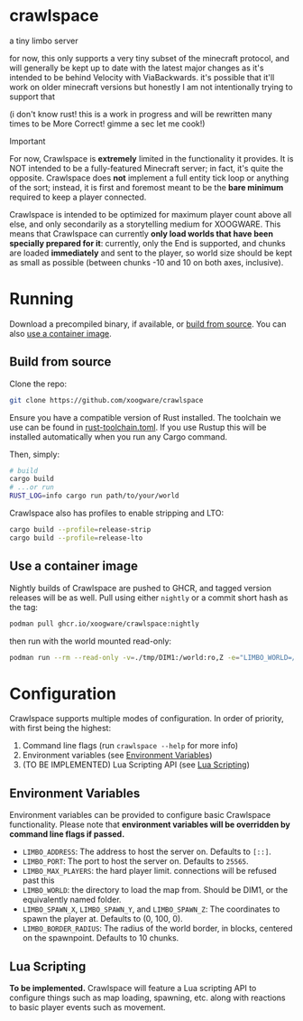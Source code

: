 # crawlspace
a tiny limbo server

for now, this only supports a very tiny subset of the minecraft protocol, and will generally be kept up to date with the latest major changes as it's intended to be behind Velocity with ViaBackwards. 
it's possible that it'll work on older minecraft versions but honestly I am not intentionally trying to support that

(i don't know rust! this is a work in progress and will be rewritten many times to be More Correct! gimme a sec let me cook!)

> [!IMPORTANT]
> For now, Crawlspace is **extremely** limited in the functionality it provides.
> It is NOT intended to be a fully-featured Minecraft server; in fact, it's quite the opposite.
> Crawlspace does **not** implement a full entity tick loop or anything of the sort; instead, it is first and foremost meant to be the **bare minimum** required to keep a player connected.
>
> Crawlspace is intended to be optimized for maximum player count above all else, and only secondarily as a storytelling medium for XOOGWARE.
> This means that Crawlspace can currently **only load worlds that have been specially prepared for it**: currently, only the End is supported, and chunks are loaded **immediately** and sent to the player, so world size should be kept as small as possible (between chunks -10 and 10 on both axes, inclusive).

# Running
Download a precompiled binary, if available, or [build from source](#build-from-source).
You can also [use a container image](#use-a-container-image).

## Build from source
Clone the repo:
```bash
git clone https://github.com/xoogware/crawlspace
```
Ensure you have a compatible version of Rust installed. The toolchain we use can be found in [rust-toolchain.toml](https://github.com/xoogware/crawlspace/blob/master/rust-toolchain.toml).
If you use Rustup this will be installed automatically when you run any Cargo command.

Then, simply:
```bash
# build
cargo build
# ...or run
RUST_LOG=info cargo run path/to/your/world
```

Crawlspace also has profiles to enable stripping and LTO:
```bash
cargo build --profile=release-strip
cargo build --profile=release-lto
```

## Use a container image
Nightly builds of Crawlspace are pushed to GHCR, and tagged version releases will be as well.
Pull using either `nightly` or a commit short hash as the tag:
```bash
podman pull ghcr.io/xoogware/crawlspace:nightly
```
then run with the world mounted read-only:
```bash
podman run --rm --read-only -v=./tmp/DIM1:/world:ro,Z -e="LIMBO_WORLD=/world" -p=8006:25565 crawlspace
```

# Configuration
Crawlspace supports multiple modes of configuration. In order of priority, with first being the highest:

1. Command line flags (run `crawlspace --help` for more info)
2. Environment variables (see [Environment Variables](#environment-variables))
3. (TO BE IMPLEMENTED) Lua Scripting API (see [Lua Scripting](#lua-scripting))

## Environment Variables
Environment variables can be provided to configure basic Crawlspace functionality.
Please note that **environment variables will be overridden by command line flags if passed.**

- `LIMBO_ADDRESS`: The address to host the server on. Defaults to `[::]`.
- `LIMBO_PORT`: The port to host the server on. Defaults to `25565`.
- `LIMBO_MAX_PLAYERS`: the hard player limit. connections will be refused past this
- `LIMBO_WORLD`: the directory to load the map from. Should be DIM1, or the equivalently named folder.
- `LIMBO_SPAWN_X`, `LIMBO_SPAWN_Y`, and `LIMBO_SPAWN_Z`: The coordinates to spawn the player at. Defaults to (0, 100, 0).
- `LIMBO_BORDER_RADIUS`: The radius of the world border, in blocks, centered on the spawnpoint. Defaults to 10 chunks.

## Lua Scripting
**To be implemented.** 
Crawlspace will feature a Lua scripting API to configure things such as map loading, spawning, etc. along with reactions to basic player events such as movement.
